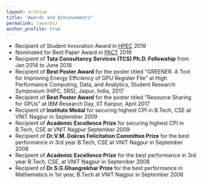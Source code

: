```yaml
---
layout: archive
title: "Awards and Achievements"
permalink: /awards/
author_profile: true
---
```

* Recipient of Student Innovation Award in [HPEC](http://ieee-hpec.org/2019/) 2019
* Nominated for Best Paper Award in [PACT](https://hpc.pnl.gov/pact19/) 2019
* Recipient of **Tata Consultancy Services (TCS)  Ph.D. Fellowship** from Jan 2014 to June 2018
* Recipient of **Best Poster Award** for the poster titled "GREENER: A Tool for Improving Energy Efficiency of GPU Register File" at High Performance Computing, Data, and Analytics, Student Research Symposium (HiPC, SRS), Jaipur, India, 2017
* Recipient of **Best Poster Award** for the poster titled "Resource Sharing for GPUs" at IBM Research Day, IIT Kanpur, April 2017
* Recipient of **Institute Medal** for securing highest CPI in B.Tech, CSE at VNIT Nagpur in September 2009
* Recipient of **Academic Excellence Prize** for securing highest CPI in B.Tech, CSE at VNIT Nagpur September 2009
* Recipient of **Dr.V.M. Dokras Felicitation Committee Prize** for the best performance in 3rd year B.Tech, CSE at VNIT Nagpur in September 2008
* Recipient of **Academic Excellence Prize** for the best performance in 3rd year B.Tech, CSE, at VNIT Nagpur in September 2008
* Recipient of **Dr.S.G.Ghangrekhar Prize** for the best performance in Mathematics in 1st year, B.Tech at VNIT Nagpur in September 2006


